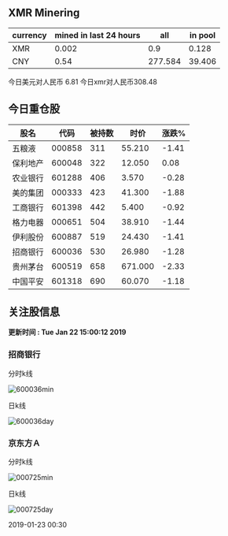 ## XMR Minering

|currency|mined in last 24 hours|all|in pool|
|---|---|---|---|
|XMR|0.002|0.9|0.128|
|CNY|0.54|277.584|39.406|

今日美元对人民币 6.81	今日xmr对人民币308.48


## 今日重仓股 

|股名|代码|被持数|时价|涨跌%|
|---|---|---|---|---|
|五粮液|000858|311|55.210|-1.41|
|保利地产|600048|322|12.050|0.08|
|农业银行|601288|406|3.570|-0.28|
|美的集团|000333|423|41.300|-1.88|
|工商银行|601398|442|5.400|-0.92|
|格力电器|000651|504|38.910|-1.44|
|伊利股份|600887|519|24.430|-1.41|
|招商银行|600036|530|26.980|-1.28|
|贵州茅台|600519|658|671.000|-2.33|
|中国平安|601318|690|60.070|-1.18|

## 关注股信息
**更新时间 : Tue Jan 22 15:00:12 2019**
### 招商银行 
分时k线

![600036min](http://image.sinajs.cn/newchart/min/n/sh600036.gif)

日k线

![600036day](http://image.sinajs.cn/newchart/daily/n/sh600036.gif)

### 京东方Ａ 
分时k线

![000725min](http://image.sinajs.cn/newchart/min/n/sz000725.gif)

日k线

![000725day](http://image.sinajs.cn/newchart/daily/n/sz000725.gif)

2019-01-23 00:30